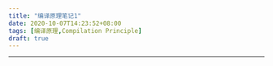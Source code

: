```yaml
---
title: "编译原理笔记1"
date: 2020-10-07T14:23:52+08:00
tags: [编译原理,Compilation Principle]
draft: true
---
```


---
<!--more-->
